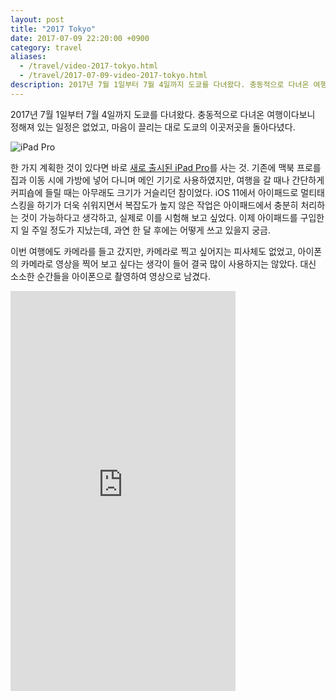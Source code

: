 ```yaml
---
layout: post
title: "2017 Tokyo"
date: 2017-07-09 22:20:00 +0900
category: travel
aliases:
  - /travel/video-2017-tokyo.html
  - /travel/2017-07-09-video-2017-tokyo.html
description: 2017년 7월 1일부터 7월 4일까지 도쿄를 다녀왔다. 충동적으로 다녀온 여행이다보니 정해져 있는 일정은 없었고, 마음이 끌리는 대로 도쿄의 이곳저곳을 돌아다녔다.
---
```


2017년 7월 1일부터 7월 4일까지 도쿄를 다녀왔다. 충동적으로 다녀온 여행이다보니 정해져 있는 일정은 없었고, 마음이 끌리는 대로 도쿄의 이곳저곳을 돌아다녔다.

![][image-1]

한 가지 계획한 것이 있다면 바로 [새로 출시된 iPad Pro][1]를 사는 것. 기존에 맥북 프로를 집과 이동 시에 가방에 넣어 다니며 메인 기기로 사용하였지만, 여행을 갈 때나 간단하게 커피숍에 들릴 때는 아무래도 크기가 거슬리던 참이었다. iOS 11에서 아이패드로 멀티태스킹을 하기가 더욱 쉬워지면서 복잡도가 높지 않은 작업은 아이패드에서 충분히 처리하는 것이 가능하다고 생각하고, 실제로 이를 시험해 보고 싶었다. 이제 아이패드를 구입한 지 일 주일 정도가 지났는데, 과연 한 달 후에는 어떻게 쓰고 있을지 궁금.

이번 여행에도 카메라를 들고 갔지만, 카메라로 찍고 싶어지는 피사체도 없었고, 아이폰의 카메라로 영상을 찍어 보고 싶다는 생각이 들어 결국 많이 사용하지는 않았다. 대신 소소한 순간들을 아이폰으로 촬영하여 영상으로 남겼다.

[1]:	https://www.apple.com/kr/newsroom/2017/06/ipad-pro-10-5-and-12-9-inch-models-introduces-worlds-most-advanced-display-breakthrough-performance/

[image-1]:	https://cdn.si.mpli.st/2017-07-09-ipad-pro.jpg "iPad Pro"

<iframe src="https://player.vimeo.com/video/224811574?color=ef5350&portrait=0" width="360" height="640" frameborder="0" webkitallowfullscreen mozallowfullscreen allowfullscreen></iframe>
